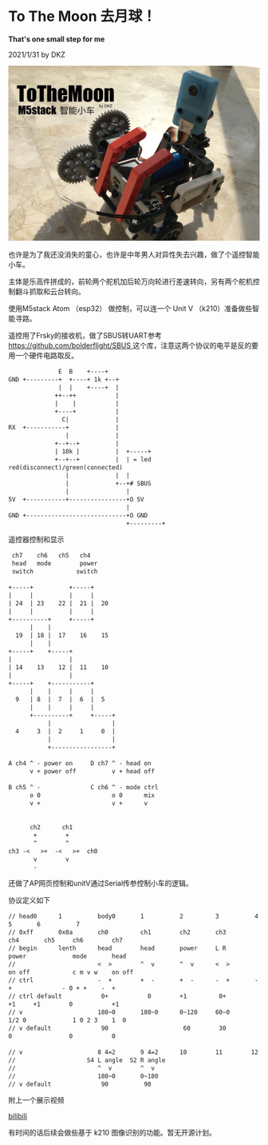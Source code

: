 # To The Moon 去月球！

**That's one small step for me**

2021/1/31 by DKZ

![tothemoon](blogImg/tothemoon.jpg)


也许是为了我还没消失的童心，也许是中年男人对异性失去兴趣，做了个遥控智能小车。

主体是乐高件拼成的，前轮两个舵机加后轮万向轮进行差速转向，另有两个舵机控制翻斗抓取和云台转向。

使用M5stack Atom （esp32） 做控制，可以连一个 Unit V （k210）准备做些智能寻路。

遥控用了Frsky的接收机，做了SBUS转UART参考 [https://github.com/bolderflight/SBUS ](https://github.com/bolderflight/SBUS) 这个库，注意这两个协议的电平是反的要用一个硬件电路取反。

```
              E  B    +----+
GND +---------+  +----+ 1k +--+
              |  |    +----+  |
             ++--++           |
             |    |           |
             +----+           |
               C|             |
RX  +-----------+             |
                |             |
             +--+--+          |
             | 10k |          |  +-----+
             +--+--+          |  | = led red(disconnect)/green(connected)
                |             |  |
                |             +--+# SBUS
                |                |
5V  +-----------+----------------+O 5V
                                 |
GND +----------------------------+O GND
                                 +---------+
```

遥控器控制和显示

```
 ch7    ch6   ch5   ch4   
 head   mode        power
 switch            switch

+-----+          +-----+
|     |          |     |
| 24  | 23    22 |  21 |  20
|     |          |     |
+----------+     +-----+
      |    |
  19  | 18 |  17    16    15
      |    |
+-----+    +-----+
|                |
| 14    13    12 |  11    10
|                |
+-----+    +-----------+
      |    |     |     |
  9   | 8  |  7  |  6  |  5
      |    |     |     |
      +----------+     +-----+
           |                 |
  4     3  |  2     1     0  |
           |                 |
           +-----------------+

A ch4 ^ - power on     D ch7 ^ - head on
      v + power off          v + head off

B ch5 ^ -              C ch6 ^ - mode ctrl 
      o 0                    o 0      mix
      v +                    v +      v


      ch2      ch1
       +        +
       ^        ^
ch3 -<   >+  -<   >+  ch0
       v        v
       -        
```

还做了AP网页控制和unitV通过Serial传参控制小车的逻辑。

协议定义如下

```
// head0      1          body0       1          2         3          4         5       6          7
// 0xff       0x0a       ch0         ch1        ch2       ch3        ch4       ch5     ch6        ch7
// begin      lenth      head        head       power     L R        power             mode       head
//                       <  >        ^  v       ^  v      <  >       on off            c m v w    on off
// ctrl                  -  +        +  -       +  -      -  +       -  +              - 0 + +    -  +
// ctrl default           0+           0        +1         0+           +1     +1        0           +1
// v                     180~0       180~0      0~120     60~0       1/2 0             1 0 2 3    1  0
// v default              90                     60        30           0                0           0 

// v                     8 4=2       9 4=2      10        11        12
//                    S4 L angle  S2 R angle
//                       ^  v        ^  v
//                       180~0       0~180
// v default              90          90
```

附上一个展示视频

[bilibili](https://www.bilibili.com/video/BV1ny4y1n7oi?from=search&seid=2573720001470842449)

有时间的话后续会做些基于 k210 图像识别的功能。暂无开源计划。

